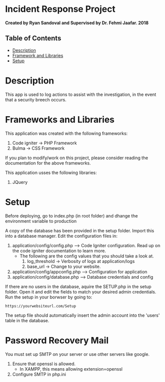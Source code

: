 # Incident Response Project


**Created by Ryan Sandoval and Supervised by Dr. Fehmi Jaafar. 2018**

## Table of Contents

- [Description](#description)
- [Framework and Libraries](#frameworks-and-libraries)
- [Setup](#setup)

Description
==========
This app is used to log actions to assist with the investigation, in the event that a security breech occurs.


Frameworks and Libraries
========================

This application was created with the following frameworks:
1. Code igniter -> PHP Framework
2. Bulma -> CSS Framework

If you plan to modify/work on this project, please consider reading the documentation for the above frameworks.

This application usses the following libraries:
1. JQuery

Setup
=====
Before deploying, go to index.php (in root folder) and dhange the environment variable to production

A copy of the database has been provided in the setup folder. Import this into a database manager.
Edit the configuration files in:
1. application/config/config.php --> Code Igniter configuration. Read up on the code igniter documentation to learn more.
	- The following are the config values that you should take a look at.
		1. log_threshold -> Verbosity of logs at application/logs
		2. base_url -> Change to your website.
2. application/config/appconfig.php --> Configuration for application
3. application/config/database.php --> Database credentials and config


If there are no users in the database, aquire the SETUP.php in the setup folder. Open it and edit the fields to match your desired admin credentials. Run the setup in your borwser by going to:

`https://yourwebsiteurl.com/Setup`

The setup file should automatically insert the admin account into the 'users' table in the database.

Password Recovery Mail
======================

You must set up SMTP on your server or use other servers like google.
1. Ensure that openssl is allowed.
   - In XAMPP, this means allowing extension=openssl
2. Configure SMTP in php.ini